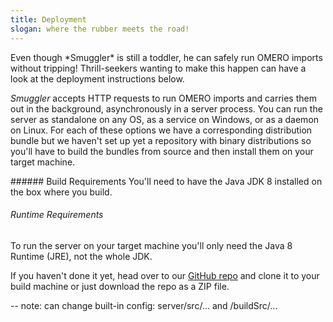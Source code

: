 ```yaml
---
title: Deployment
slogan: where the rubber meets the road!
---
```


<p class="intro">
Even though *Smuggler* is still a toddler, he can safely run OMERO imports
without tripping! Thrill-seekers wanting to make this happen can have a
look at the deployment instructions below.
</p>

*Smuggler* accepts HTTP requests to run OMERO imports and carries them
out in the background, asynchronously in a server process. You can run the
server as standalone on any OS, as a service on Windows, or as a daemon on
Linux. For each of these options we have a corresponding distribution bundle
but we haven't set up yet a repository with binary distributions so you'll
have to build the bundles from source and then install them on your target
machine.

<div class="pull-quote">
###### Build Requirements
You'll need to have the Java JDK 8 installed on the box where you build.

###### Runtime Requirements
To run the server on your target machine you'll only need the Java 8 Runtime
(JRE), not the whole JDK.
</div>

If you haven't done it yet, head over to our [GitHub repo][smugs-github] and
clone it to your build machine or just download the repo as a ZIP file.

-- note: can change built-in config: server/src/... and /buildSrc/...



[smugs-github]: https://github.com/c0c0n3/ome-smuggler
    "Smuggler on GitHub"
